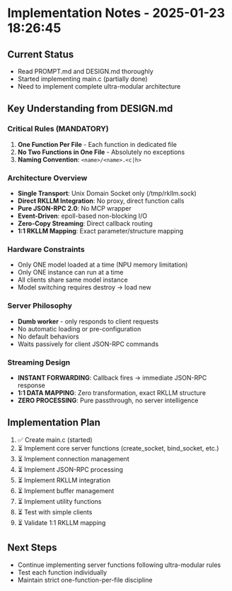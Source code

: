 # Implementation Notes - 2025-01-23 18:26:45

## Current Status
- Read PROMPT.md and DESIGN.md thoroughly
- Started implementing main.c (partially done)
- Need to implement complete ultra-modular architecture

## Key Understanding from DESIGN.md

### Critical Rules (MANDATORY)
1. **One Function Per File** - Each function in dedicated file
2. **No Two Functions in One File** - Absolutely no exceptions
3. **Naming Convention**: `<name>/<name>.<c|h>`

### Architecture Overview
- **Single Transport**: Unix Domain Socket only (/tmp/rkllm.sock)
- **Direct RKLLM Integration**: No proxy, direct function calls
- **Pure JSON-RPC 2.0**: No MCP wrapper
- **Event-Driven**: epoll-based non-blocking I/O
- **Zero-Copy Streaming**: Direct callback routing
- **1:1 RKLLM Mapping**: Exact parameter/structure mapping

### Hardware Constraints
- Only ONE model loaded at a time (NPU memory limitation)
- Only ONE instance can run at a time
- All clients share same model instance
- Model switching requires destroy → load new

### Server Philosophy
- **Dumb worker** - only responds to client requests
- No automatic loading or pre-configuration  
- No default behaviors
- Waits passively for client JSON-RPC commands

### Streaming Design
- **INSTANT FORWARDING**: Callback fires → immediate JSON-RPC response
- **1:1 DATA MAPPING**: Zero transformation, exact RKLLM structure
- **ZERO PROCESSING**: Pure passthrough, no server intelligence

## Implementation Plan
1. ✅ Create main.c (started)
2. ⏳ Implement core server functions (create_socket, bind_socket, etc.)
3. ⏳ Implement connection management 
4. ⏳ Implement JSON-RPC processing
5. ⏳ Implement RKLLM integration
6. ⏳ Implement buffer management
7. ⏳ Implement utility functions
8. ⏳ Test with simple clients
9. ⏳ Validate 1:1 RKLLM mapping

## Next Steps
- Continue implementing server functions following ultra-modular rules
- Test each function individually
- Maintain strict one-function-per-file discipline